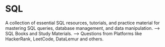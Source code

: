 # SQL
A collection of essential SQL resources, tutorials, and practice material for mastering SQL queries, database management, and data manipulation.
--> SQL Books and Study Materials.
--> Questions from Platforms like HackerRank, LeetCode, DataLemur and others.

